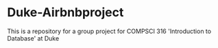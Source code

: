 # Duke-Airbnbproject
This is a repository for a group project for COMPSCI 316 'Introduction to Database' at Duke
